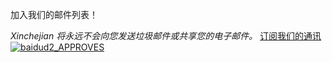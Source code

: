 加入我们的邮件列表！

_Xinchejian 将永远不会向您发送垃圾邮件或共享您的电子邮件。_ [订阅我们的通讯](http://eepurl.com/oiiqn) [![baidud2_APPROVES](http://xinchejian.com/wp-content/uploads/2013/07/baidud2_APPROVES-263x400.png)](http://139.162.84.35/wp-content/uploads/2013/07/baidud2%5FAPPROVES.png)